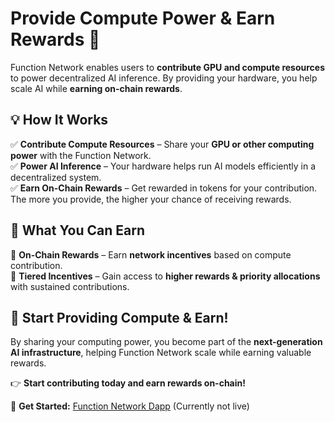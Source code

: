 # **Provide Compute Power & Earn Rewards 🚀**

Function Network enables users to **contribute GPU and compute resources** to power decentralized AI inference. By providing your hardware, you help scale AI while **earning on-chain rewards**.

## **💡 How It Works**

✅ **Contribute Compute Resources** – Share your **GPU or other computing power** with the Function Network.  
✅ **Power AI Inference** – Your hardware helps run AI models efficiently in a decentralized system.  
✅ **Earn On-Chain Rewards** – Get rewarded in tokens for your contribution.  The more you provide, the higher your chance of receiving rewards.

## **🎁 What You Can Earn**

🔹 **On-Chain Rewards** – Earn **network incentives** based on compute contribution.  
🔹 **Tiered Incentives** – Gain access to **higher rewards & priority allocations** with sustained contributions.

## **🚀 Start Providing Compute & Earn!**

By sharing your computing power, you become part of the **next-generation AI infrastructure**, helping Function Network scale while earning valuable rewards.

👉 **Start contributing today and earn rewards on-chain!**

🔗 **Get Started:** [Function Network Dapp](#) (Currently not live)
